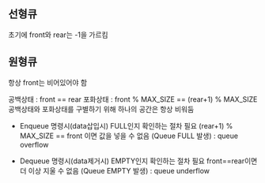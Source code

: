 ## 선형큐
초기에 front와 rear는 -1을 가르킴


## 원형큐
항상 front는 비어있어야 함

공백상태 : front == rear
포화상태 : front % MAX_SIZE == (rear+1) % MAX_SIZE
공백상태와 포화상태를 구별하기 위해 하나의 공간은 항상 비워둠

* Enqueue 명령시(data삽입시) FULL인지 확인하는 절차 필요
   (rear+1) % MAX_SIZE == front 이면 값을 넣을 수 없음 (Queue FULL 발생) : queue overflow
   
* Dequeue 명령시(data제거시) EMPTY인지 확인하는 절차 필요
   front==rear이면 더 이상 지울 수 없음 (Queue EMPTY 발생) : queue underflow
